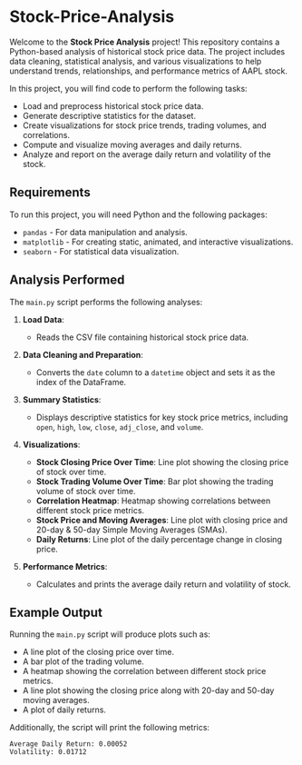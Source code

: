 # Stock-Price-Analysis
Welcome to the **Stock Price Analysis** project! This repository contains a Python-based analysis of historical stock price data. The project includes data cleaning, statistical analysis, and various visualizations to help understand trends, relationships, and performance metrics of AAPL stock.

In this project, you will find code to perform the following tasks:

- Load and preprocess historical stock price data.
- Generate descriptive statistics for the dataset.
- Create visualizations for stock price trends, trading volumes, and correlations.
- Compute and visualize moving averages and daily returns.
- Analyze and report on the average daily return and volatility of the stock.

## Requirements

To run this project, you will need Python and the following packages:

- `pandas` - For data manipulation and analysis.
- `matplotlib` - For creating static, animated, and interactive visualizations.
- `seaborn` - For statistical data visualization.
  
## Analysis Performed

The `main.py` script performs the following analyses:

1. **Load Data**:
   - Reads the CSV file containing historical stock price data.

2. **Data Cleaning and Preparation**:
   - Converts the `date` column to a `datetime` object and sets it as the index of the DataFrame.

3. **Summary Statistics**:
   - Displays descriptive statistics for key stock price metrics, including `open`, `high`, `low`, `close`, `adj_close`, and `volume`.

4. **Visualizations**:
   - **Stock Closing Price Over Time**: Line plot showing the closing price of stock over time.
   - **Stock Trading Volume Over Time**: Bar plot showing the trading volume of stock over time.
   - **Correlation Heatmap**: Heatmap showing correlations between different stock price metrics.
   - **Stock Price and Moving Averages**: Line plot with closing price and 20-day & 50-day Simple Moving Averages (SMAs).
   - **Daily Returns**: Line plot of the daily percentage change in closing price.

5. **Performance Metrics**:
   - Calculates and prints the average daily return and volatility of stock.

## Example Output

Running the `main.py` script will produce plots such as:

- A line plot of the closing price over time.
- A bar plot of the trading volume.
- A heatmap showing the correlation between different stock price metrics.
- A line plot showing the closing price along with 20-day and 50-day moving averages.
- A plot of daily returns.

Additionally, the script will print the following metrics:

```plaintext
Average Daily Return: 0.00052
Volatility: 0.01712
```


